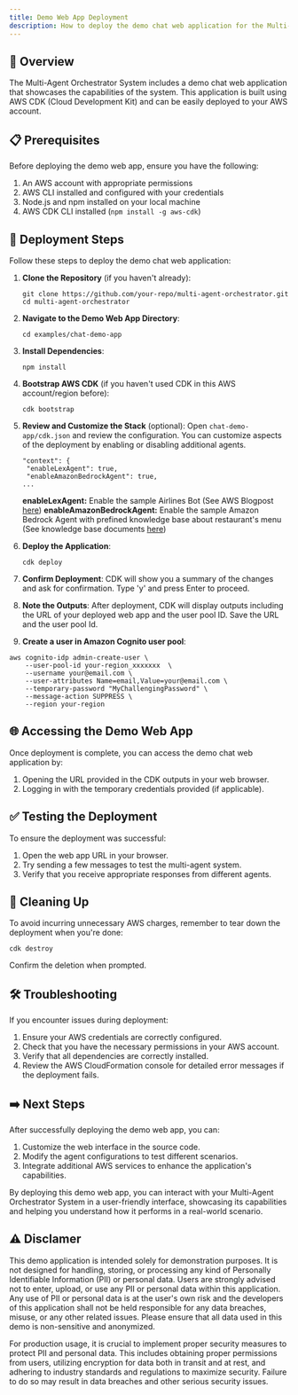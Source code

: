 ```yaml
---
title: Demo Web App Deployment
description: How to deploy the demo chat web application for the Multi-Agent Orchestrator System
---
```


## 📘 Overview

The Multi-Agent Orchestrator System includes a demo chat web application that showcases the capabilities of the system. This application is built using AWS CDK (Cloud Development Kit) and can be easily deployed to your AWS account.

## 📋 Prerequisites

Before deploying the demo web app, ensure you have the following:

1. An AWS account with appropriate permissions
2. AWS CLI installed and configured with your credentials
3. Node.js and npm installed on your local machine
4. AWS CDK CLI installed (`npm install -g aws-cdk`)

## 🚀 Deployment Steps

Follow these steps to deploy the demo chat web application:

1. **Clone the Repository** (if you haven't already):
   ```
   git clone https://github.com/your-repo/multi-agent-orchestrator.git
   cd multi-agent-orchestrator
   ```

2. **Navigate to the Demo Web App Directory**:
   ```
   cd examples/chat-demo-app
   ```

3. **Install Dependencies**:
   ```
   npm install
   ```

4. **Bootstrap AWS CDK** (if you haven't used CDK in this AWS account/region before):
   ```
   cdk bootstrap
   ```

5. **Review and Customize the Stack** (optional):
   Open `chat-demo-app/cdk.json` and review the configuration. You can customize aspects of the deployment by enabling or disabling additional agents.

   ```
   "context": {
    "enableLexAgent": true,
    "enableAmazonBedrockAgent": true,
   ...
   ```

   **enableLexAgent:** Enable the sample Airlines Bot (See AWS Blogpost [here](https://aws.amazon.com/blogs/machine-learning/automate-the-customer-service-experience-for-flight-reservations-using-amazon-lex/))
   **enableAmazonBedrockAgent:** Enable the sample Amazon Bedrock Agent with prefined knowledge base about restaurant's menu (See knowledge base documents [here](https://github.com/aws-east-ai/Bedrock-Claude-Deep-Dive-Workshop/tree/main/05_Agents/kb_documents))


6. **Deploy the Application**:
   ```
   cdk deploy
   ```

7. **Confirm Deployment**:
   CDK will show you a summary of the changes and ask for confirmation. Type 'y' and press Enter to proceed.

8. **Note the Outputs**:
   After deployment, CDK will display outputs including the URL of your deployed web app and the user pool ID. 
   Save the URL and the user pool Id.

9. **Create a user in Amazon Cognito user pool**:
```
aws cognito-idp admin-create-user \
    --user-pool-id your-region_xxxxxxx  \
    --username your@email.com \
    --user-attributes Name=email,Value=your@email.com \
    --temporary-password "MyChallengingPassword" \
    --message-action SUPPRESS \
    --region your-region
````

## 🌐 Accessing the Demo Web App

Once deployment is complete, you can access the demo chat web application by:

1. Opening the URL provided in the CDK outputs in your web browser.
2. Logging in with the temporary credentials provided (if applicable).


## ✅ Testing the Deployment

To ensure the deployment was successful:

1. Open the web app URL in your browser.
2. Try sending a few messages to test the multi-agent system.
3. Verify that you receive appropriate responses from different agents.

## 🧹 Cleaning Up

To avoid incurring unnecessary AWS charges, remember to tear down the deployment when you're done:

```
cdk destroy
```

Confirm the deletion when prompted.

## 🛠️ Troubleshooting

If you encounter issues during deployment:

1. Ensure your AWS credentials are correctly configured.
2. Check that you have the necessary permissions in your AWS account.
3. Verify that all dependencies are correctly installed.
4. Review the AWS CloudFormation console for detailed error messages if the deployment fails.

## ➡️ Next Steps

After successfully deploying the demo web app, you can:

1. Customize the web interface in the source code.
2. Modify the agent configurations to test different scenarios.
3. Integrate additional AWS services to enhance the application's capabilities.

By deploying this demo web app, you can interact with your Multi-Agent Orchestrator System in a user-friendly interface, showcasing its capabilities and helping you understand how it performs in a real-world scenario.

## ⚠️ Disclamer
This demo application is intended solely for demonstration purposes. It is not designed for handling, storing, or processing any kind of Personally Identifiable Information (PII) or personal data. Users are strongly advised not to enter, upload, or use any PII or personal data within this application. Any use of PII or personal data is at the user's own risk and the developers of this application shall not be held responsible for any data breaches, misuse, or any other related issues. Please ensure that all data used in this demo is non-sensitive and anonymized.

For production usage, it is crucial to implement proper security measures to protect PII and personal data. This includes obtaining proper permissions from users, utilizing encryption for data both in transit and at rest, and adhering to industry standards and regulations to maximize security. Failure to do so may result in data breaches and other serious security issues.